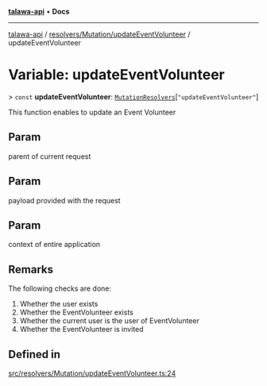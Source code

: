 [**talawa-api**](../../../../README.md) • **Docs**

***

[talawa-api](../../../../modules.md) / [resolvers/Mutation/updateEventVolunteer](../README.md) / updateEventVolunteer

# Variable: updateEventVolunteer

\> `const` **updateEventVolunteer**: [`MutationResolvers`](../../../../types/generatedGraphQLTypes/type-aliases/MutationResolvers.md)\[`"updateEventVolunteer"`\]

This function enables to update an Event Volunteer

## Param

parent of current request

## Param

payload provided with the request

## Param

context of entire application

## Remarks

The following checks are done:
1. Whether the user exists
2. Whether the EventVolunteer exists
3. Whether the current user is the user of EventVolunteer
4. Whether the EventVolunteer is invited

## Defined in

[src/resolvers/Mutation/updateEventVolunteer.ts:24](https://github.com/PalisadoesFoundation/talawa-api/blob/1f38da5423898626c6ebfa24896a9c3d008195c6/src/resolvers/Mutation/updateEventVolunteer.ts#L24)

